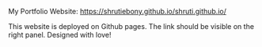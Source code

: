My Portfolio Website:
https://shrutiebony.github.io/shruti.github.io/

This website is deployed on Github pages. The link should be visible on the right panel.
Designed with love!
